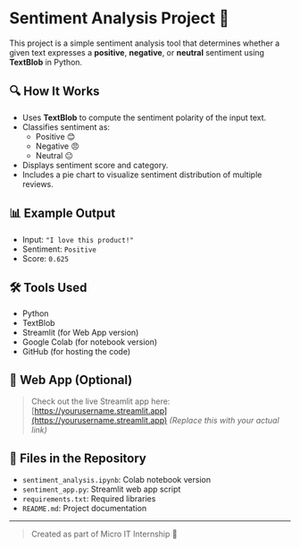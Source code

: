 
# Sentiment Analysis Project 💬

This project is a simple sentiment analysis tool that determines whether a given text expresses a **positive**, **negative**, or **neutral** sentiment using **TextBlob** in Python.

## 🔍 How It Works

- Uses **TextBlob** to compute the sentiment polarity of the input text.
- Classifies sentiment as:
  - Positive 😊
  - Negative 😠
  - Neutral 😐
- Displays sentiment score and category.
- Includes a pie chart to visualize sentiment distribution of multiple reviews.

## 📊 Example Output

- Input: `"I love this product!"`
- Sentiment: `Positive`
- Score: `0.625`

## 🛠️ Tools Used

- Python
- TextBlob
- Streamlit (for Web App version)
- Google Colab (for notebook version)
- GitHub (for hosting the code)

## 🚀 Web App (Optional)

> Check out the live Streamlit app here:  
> [https://yourusername.streamlit.app](https://yourusername.streamlit.app) *(Replace this with your actual link)*

## 📁 Files in the Repository

- `sentiment_analysis.ipynb`: Colab notebook version
- `sentiment_app.py`: Streamlit web app script
- `requirements.txt`: Required libraries
- `README.md`: Project documentation

---

> Created as part of Micro IT Internship 💼
